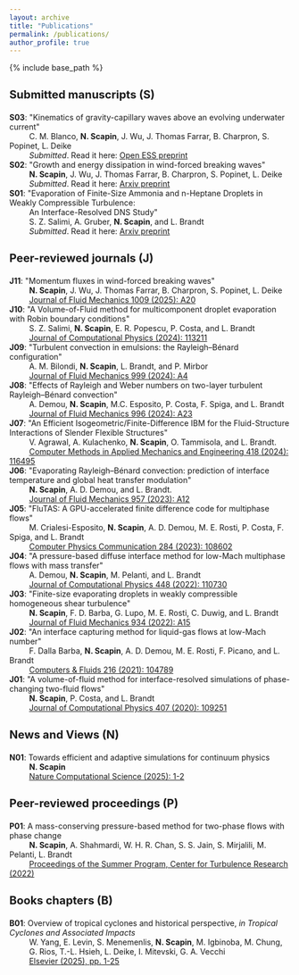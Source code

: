 ```yaml
---
layout: archive
title: "Publications"
permalink: /publications/
author_profile: true
--- 
```


{% include base_path %}

<h3 style="font-size: 20px;">Submitted manuscripts (S)</h3>

**S03**: "Kinematics of gravity-capillary waves above an evolving underwater current" \
&nbsp;&nbsp;&nbsp;&nbsp;&nbsp;&nbsp;&nbsp;&nbsp;&nbsp;C. M. Blanco, **N. Scapin**, J. Wu, J. Thomas Farrar, B. Charpron, S. Popinet, L. Deike \
&nbsp;&nbsp;&nbsp;&nbsp;&nbsp;&nbsp;&nbsp;&nbsp;&nbsp;<em>Submitted</em>. Read it here: [Open ESS preprint](https://doi.org/10.22541/essoar.175214778.85637364/v1) \
**S02**: "Growth and energy dissipation in wind-forced breaking waves" \
&nbsp;&nbsp;&nbsp;&nbsp;&nbsp;&nbsp;&nbsp;&nbsp;&nbsp;**N. Scapin**, J. Wu, J. Thomas Farrar, B. Charpron, S. Popinet, L. Deike \
&nbsp;&nbsp;&nbsp;&nbsp;&nbsp;&nbsp;&nbsp;&nbsp;&nbsp;<em>Submitted</em>. Read it here: [Arxiv preprint](https://arxiv.org/abs/2506.17802) \
**S01**: "Evaporation of Finite-Size Ammonia and n-Heptane Droplets in Weakly Compressible Turbulence:<br>
&nbsp;&nbsp;&nbsp;&nbsp;&nbsp;&nbsp;&nbsp;&nbsp;&nbsp;An Interface-Resolved DNS Study" \
&nbsp;&nbsp;&nbsp;&nbsp;&nbsp;&nbsp;&nbsp;&nbsp;&nbsp;S. Z. Salimi, A. Gruber, **N. Scapin**, and L. Brandt \
&nbsp;&nbsp;&nbsp;&nbsp;&nbsp;&nbsp;&nbsp;&nbsp;&nbsp;<em>Submitted</em>. Read it here: [Arxiv preprint](https://arxiv.org/abs/2504.16850) 
    
<h3 style="font-size: 20px;">Peer-reviewed journals (J)</h3>

**J11**: "Momentum fluxes in wind-forced breaking waves" \
&nbsp;&nbsp;&nbsp;&nbsp;&nbsp;&nbsp;&nbsp;&nbsp;&nbsp;**N. Scapin**, J. Wu, J. Thomas Farrar, B. Charpron, S. Popinet, L. Deike \
&nbsp;&nbsp;&nbsp;&nbsp;&nbsp;&nbsp;&nbsp;&nbsp;&nbsp;[Journal of Fluid Mechanics 1009 (2025): A20](https://www.cambridge.org/core/journals/journal-of-fluid-mechanics/article/momentum-fluxes-in-windforced-breaking-waves/22F4CF703A8ADA6D94740CE3C321166A) \
**J10**: "A Volume-of-Fluid method for multicomponent droplet evaporation with Robin boundary conditions" \
&nbsp;&nbsp;&nbsp;&nbsp;&nbsp;&nbsp;&nbsp;&nbsp;&nbsp;S. Z. Salimi, **N. Scapin**, E. R. Popescu, P. Costa, and L. Brandt \
&nbsp;&nbsp;&nbsp;&nbsp;&nbsp;&nbsp;&nbsp;&nbsp;&nbsp;[Journal of Computational Physics (2024): 113211](https://www.sciencedirect.com/science/article/pii/S0021999124004601) \
**J09**: "Turbulent convection in emulsions: the Rayleigh–Bénard configuration" \
&nbsp;&nbsp;&nbsp;&nbsp;&nbsp;&nbsp;&nbsp;&nbsp;&nbsp;A. M. Bilondi, **N. Scapin**, L. Brandt, and P. Mirbor \
&nbsp;&nbsp;&nbsp;&nbsp;&nbsp;&nbsp;&nbsp;&nbsp;&nbsp;[Journal of Fluid Mechanics 999 (2024): A4](https://www.cambridge.org/core/journals/journal-of-fluid-mechanics/article/turbulent-convection-in-emulsions-the-rayleighbenard-configuration/C181E4DE91567EF267E48F6B1643DF7B) \
**J08**: "Effects of Rayleigh and Weber numbers on two-layer turbulent Rayleigh–Bénard convection" \
&nbsp;&nbsp;&nbsp;&nbsp;&nbsp;&nbsp;&nbsp;&nbsp;&nbsp;A. Demou, **N. Scapin**, M.C. Esposito, P. Costa, F. Spiga, and L. Brandt \
&nbsp;&nbsp;&nbsp;&nbsp;&nbsp;&nbsp;&nbsp;&nbsp;&nbsp;[Journal of Fluid Mechanics 996 (2024): A23](https://www.cambridge.org/core/journals/journal-of-fluid-mechanics/article/effects-of-rayleigh-and-weber-numbers-on-twolayer-turbulent-rayleighbenard-convection/1D97114A8D2BDBFFBAEC26EA8B910B09) \
**J07**: "An Efficient Isogeometric/Finite-Difference IBM for the Fluid-Structure Interactions of Slender Flexible Structures" \
&nbsp;&nbsp;&nbsp;&nbsp;&nbsp;&nbsp;&nbsp;&nbsp;&nbsp;V. Agrawal, A. Kulachenko, **N. Scapin**, O. Tammisola, and L. Brandt. \
&nbsp;&nbsp;&nbsp;&nbsp;&nbsp;&nbsp;&nbsp;&nbsp;&nbsp;[Computer Methods in Applied Mechanics and Engineering 418 (2024): 116495](https://www.sciencedirect.com/science/article/pii/S0045782523006199) \
**J06**: "Evaporating Rayleigh–Bénard convection: prediction of interface temperature and global heat transfer modulation" \
&nbsp;&nbsp;&nbsp;&nbsp;&nbsp;&nbsp;&nbsp;&nbsp;&nbsp;**N. Scapin**, A. D. Demou, and L. Brandt. \
&nbsp;&nbsp;&nbsp;&nbsp;&nbsp;&nbsp;&nbsp;&nbsp;&nbsp;[Journal of Fluid Mechanics 957 (2023): A12](https://www.cambridge.org/core/journals/journal-of-fluid-mechanics/article/evaporating-rayleighbenard-convection-prediction-of-interface-temperature-and-global-heat-transfer-modulation/5A616CC444D34ACBBA4817B91F53C62F) \
**J05**: "FluTAS: A GPU-accelerated finite difference code for multiphase flows" \
&nbsp;&nbsp;&nbsp;&nbsp;&nbsp;&nbsp;&nbsp;&nbsp;&nbsp;M. Crialesi-Esposito, **N. Scapin**, A. D. Demou, M. E. Rosti, P. Costa, F. Spiga, and L. Brandt \
&nbsp;&nbsp;&nbsp;&nbsp;&nbsp;&nbsp;&nbsp;&nbsp;&nbsp;[Computer Physics Communication 284 (2023): 108602](https://www.sciencedirect.com/science/article/pii/S0010465522003216) \
**J04**: "A pressure-based diffuse interface method for low-Mach multiphase flows with mass transfer" \
&nbsp;&nbsp;&nbsp;&nbsp;&nbsp;&nbsp;&nbsp;&nbsp;&nbsp;A. Demou, **N. Scapin**, M. Pelanti, and L. Brandt \
&nbsp;&nbsp;&nbsp;&nbsp;&nbsp;&nbsp;&nbsp;&nbsp;&nbsp;[Journal of Computational Physics 448 (2022): 110730](https://www.sciencedirect.com/science/article/pii/S0021999121006252) \
**J03**: "Finite-size evaporating droplets in weakly compressible homogeneous shear turbulence" \
&nbsp;&nbsp;&nbsp;&nbsp;&nbsp;&nbsp;&nbsp;&nbsp;&nbsp;**N. Scapin**, F. D. Barba, G. Lupo, M. E. Rosti, C. Duwig, and L. Brandt \
&nbsp;&nbsp;&nbsp;&nbsp;&nbsp;&nbsp;&nbsp;&nbsp;&nbsp;[Journal of Fluid Mechanics 934 (2022): A15](https://www.cambridge.org/core/journals/journal-of-fluid-mechanics/article/finitesize-evaporating-droplets-in-weakly-compressible-homogeneous-shear-turbulence/2470139EBD897B842E771AAA75750326) \
**J02**: "An interface capturing method for liquid-gas flows at low-Mach number" \
&nbsp;&nbsp;&nbsp;&nbsp;&nbsp;&nbsp;&nbsp;&nbsp;&nbsp;F. Dalla Barba, **N. Scapin**, A. D. Demou, M. E. Rosti, F. Picano, and L. Brandt \
&nbsp;&nbsp;&nbsp;&nbsp;&nbsp;&nbsp;&nbsp;&nbsp;&nbsp;[Computers & Fluids 216 (2021): 104789](https://www.sciencedirect.com/science/article/abs/pii/S0045793020303595) \
**J01**: "A volume-of-fluid method for interface-resolved simulations of phase-changing two-fluid flows" \
&nbsp;&nbsp;&nbsp;&nbsp;&nbsp;&nbsp;&nbsp;&nbsp;&nbsp;**N. Scapin**, P. Costa, and L. Brandt \
&nbsp;&nbsp;&nbsp;&nbsp;&nbsp;&nbsp;&nbsp;&nbsp;&nbsp;[Journal of Computational Physics 407 (2020): 109251](https://www.sciencedirect.com/science/article/abs/pii/S0021999120300255)

<h3 style="font-size: 20px;">News and Views (N)</h3>

**N01**: Towards efficient and adaptive simulations for continuum physics \
&nbsp;&nbsp;&nbsp;&nbsp;&nbsp;&nbsp;&nbsp;&nbsp;&nbsp;**N. Scapin** \
&nbsp;&nbsp;&nbsp;&nbsp;&nbsp;&nbsp;&nbsp;&nbsp;&nbsp;[Nature Computational Science (2025): 1-2](https://www.nature.com/articles/s43588-025-00791-z)

<h3 style="font-size: 20px;">Peer-reviewed proceedings (P)</h3>

**P01**: A mass-conserving pressure-based method for two-phase flows with phase change \
&nbsp;&nbsp;&nbsp;&nbsp;&nbsp;&nbsp;&nbsp;&nbsp;&nbsp;**N. Scapin**, A. Shahmardi, W. H. R. Chan, S. S. Jain, S. Mirjalili, M. Pelanti, L. Brandt \
&nbsp;&nbsp;&nbsp;&nbsp;&nbsp;&nbsp;&nbsp;&nbsp;&nbsp;[Proceedings of the Summer Program, Center for Turbulence Research (2022)](https://web.stanford.edu/~sjsuresh/iii08_Scapin.pdf)

<h3 style="font-size: 20px;">Books chapters (B)</h3>

**B01**: Overview of tropical cyclones and historical perspective, <em>in Tropical Cyclones and Associated Impacts</em> \
&nbsp;&nbsp;&nbsp;&nbsp;&nbsp;&nbsp;&nbsp;&nbsp;&nbsp;W. Yang, E. Levin, S. Menemenlis, **N. Scapin**, M. Igbinoba, M. Chung, \
&nbsp;&nbsp;&nbsp;&nbsp;&nbsp;&nbsp;&nbsp;&nbsp;&nbsp;G. Rios, T.-L. Hsieh, L. Deike, I. Mitevski, G. A. Vecchi \
&nbsp;&nbsp;&nbsp;&nbsp;&nbsp;&nbsp;&nbsp;&nbsp;&nbsp;[Elsevier (2025), pp. 1-25](https://www.sciencedirect.com/science/article/abs/pii/B9780323953900000017)
